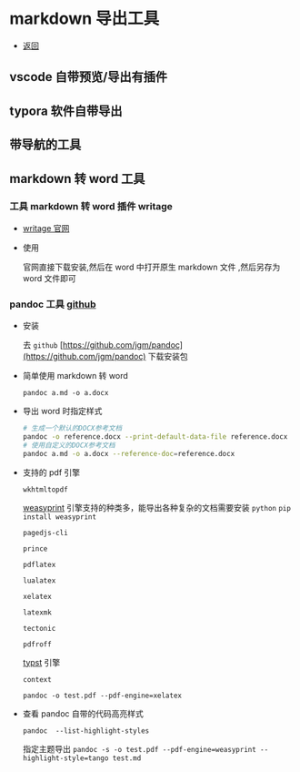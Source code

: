 # markdown 导出工具

- [返回](./README.md)

## vscode 自带预览/导出有插件

## typora 软件自带导出

## 带导航的工具

## markdown 转 word 工具

### 工具 markdown 转 word 插件 writage

- [writage 官网](https://www.writage.com/)

- 使用

  官网直接下载安装,然后在 word 中打开原生 markdown 文件 ,然后另存为 word 文件即可

### pandoc 工具 [github](https://github.com/jgm/pandoc)

- 安装

  去 `github` [https://github.com/jgm/pandoc](https://github.com/jgm/pandoc) 下载安装包

- 简单使用 markdown 转 word

  `pandoc a.md -o a.docx`

- 导出 word 时指定样式

  ```bash
  # 生成一个默认的DOCX参考文档
  pandoc -o reference.docx --print-default-data-file reference.docx
  # 使用自定义的DOCX参考文档
  pandoc a.md -o a.docx --reference-doc=reference.docx
  ```

- 支持的 pdf 引擎

  `wkhtmltopdf`

  [weasyprint](https://github.com/Kozea/WeasyPrint) 引擎支持的种类多，能导出各种复杂的文档需要安装 `python` `pip install weasyprint`

  `pagedjs-cli`

  `prince`

  `pdflatex`

  `lualatex`

  `xelatex`

  `latexmk`

  `tectonic`

  `pdfroff`

  [typst](https://github.com/typst/typst) 引擎

  `context`

  `pandoc -o test.pdf --pdf-engine=xelatex`

- 查看 pandoc 自带的代码高亮样式

  `pandoc  --list-highlight-styles`

  指定主题导出 `pandoc -s -o test.pdf --pdf-engine=weasyprint --highlight-style=tango test.md`
